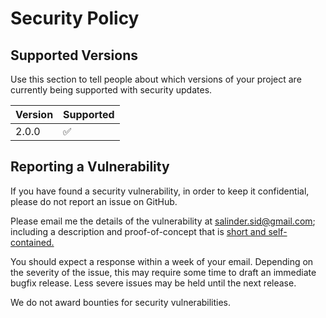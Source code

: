 # Security Policy

## Supported Versions

Use this section to tell people about which versions of your project are currently being supported with security updates.

| Version | Supported          |
| ------- | ------------------ |
| 2.0.0   | :white_check_mark: |

## Reporting a Vulnerability

If you have found a security vulnerability, in order to keep it confidential, please do not report an issue on GitHub.

Please email me the details of the vulnerability at salinder.sid@gmail.com; including a description and proof-of-concept that is [short and self-contained.](http://www.sscce.org/)

You should expect a response within a week of your email. Depending on the severity of the issue, this may require some time to draft an immediate bugfix release. Less severe issues may be held until the next release.

We do not award bounties for security vulnerabilities.
